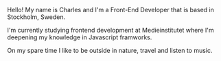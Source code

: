 Hello! My name is Charles and I'm a Front-End Developer that is based in Stockholm, Sweden.<br />

I'm currently studying frontend development at Medieinstitutet where I'm deepening my knowledge in Javascript framworks.

On my spare time I like to be outside in nature, travel and listen to music.
